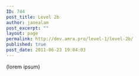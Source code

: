```yaml
---
ID: 744
post_title: Level 2b
author: janealam
post_excerpt: ""
layout: page
permalink: http://dev.amra.pro/level-1/level-2b/
published: true
post_date: 2011-06-23 19:04:03
---
```

(lorem ipsum)